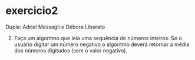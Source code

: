 # exercicio2

Dupla: Adriel Massagli e Débora Liberato

2. Faça um algoritmo que leia uma sequência de números inteiros. Se o usuário digitar um número negativo o algoritmo deverá retornar a média dos números digitados (sem o valor negativo).
